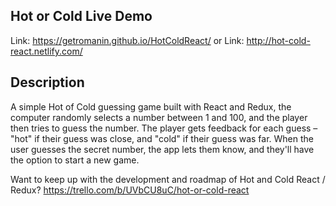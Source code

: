 <!-- [![Build Status](https://travis-ci.org/getromanin/HotColdReact.svg?branch=master)](https://travis-ci.org/getromanin/HotColdReact) -->
## Hot or Cold Live Demo
Link: https://getromanin.github.io/HotColdReact/
or
Link: http://hot-cold-react.netlify.com/

## Description
A simple Hot of Cold guessing game built with React and Redux, the computer randomly selects a number between 1 and 100, and the player then tries to guess the number. The player gets feedback for each guess – "hot" if their guess was close, and "cold" if their guess was far. When the user guesses the secret number, the app lets them know, and they'll have the option to start a new game.

Want to keep up with the development and roadmap of Hot and Cold React / Redux?  https://trello.com/b/UVbCU8uC/hot-or-cold-react
